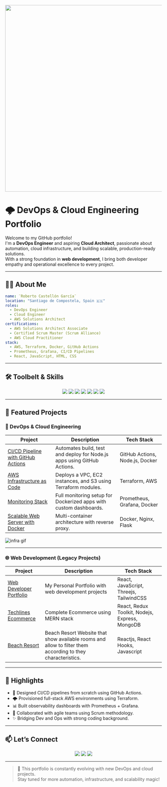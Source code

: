 

<!-- Banner o gif superior -->
<p align="center">
  <img src="https://wallpaperaccess.com/full/2648926.png" width="600"/>
</p>

# 🌩️ DevOps & Cloud Engineering Portfolio

Welcome to my GitHub portfolio!  
I'm a **DevOps Engineer** and aspiring **Cloud Architect**, passionate about automation, cloud infrastructure, and building scalable, production-ready solutions.  
With a strong foundation in **web development**, I bring both developer empathy and operational excellence to every project.

---

## 🧑‍🚀 About Me

```yaml
name: ¨Roberto Castellón García¨
location: "Santiago de Compostela, Spain 🇪🇸"
roles:
  - DevOps Engineer
  - Cloud Engineer
  - AWS Solutions Architect
certifications:
  - AWS Solutions Architect Associate
  - Certified Scrum Master (Scrum Alliance)
  - AWS Cloud Practitioner 
stack:
  - AWS, Terraform, Docker, GitHub Actions
  - Prometheus, Grafana, CI/CD Pipelines
  - React, JavaScript, HTML, CSS
```

---

## 🛠️ Toolbelt & Skills

<div align="center">
  <img src="https://img.shields.io/badge/AWS-232F3E?style=for-the-badge&logo=amazonaws&logoColor=white"/>
  <img src="https://img.shields.io/badge/Terraform-7B42BC?style=for-the-badge&logo=terraform&logoColor=white"/>
  <img src="https://img.shields.io/badge/Docker-2496ED?style=for-the-badge&logo=docker&logoColor=white"/>
  <img src="https://img.shields.io/badge/GitHub%20Actions-2088FF?style=for-the-badge&logo=github-actions&logoColor=white"/>
  <img src="https://img.shields.io/badge/Prometheus-E6522C?style=for-the-badge&logo=prometheus&logoColor=white"/>
  <img src="https://img.shields.io/badge/Grafana-F46800?style=for-the-badge&logo=grafana&logoColor=white"/>
  <img src="https://img.shields.io/badge/React-61DAFB?style=for-the-badge&logo=react&logoColor=black"/>
</div>

---

## 🚀 Featured Projects

### 🧱 DevOps & Cloud Engineering

| Project | Description | Tech Stack |
|--------|-------------|------------|
| [CI/CD Pipeline with GitHub Actions](https://github.com/yourusername/ci-cd-pipeline) | Automates build, test and deploy for Node.js apps using GitHub Actions. | GitHub Actions, Node.js, Docker |
| [AWS Infrastructure as Code](https://github.com/yourusername/terraform-aws-infra) | Deploys a VPC, EC2 instances, and S3 using Terraform modules. | Terraform, AWS |
| [Monitoring Stack](https://github.com/yourusername/monitoring-prometheus-grafana) | Full monitoring setup for Dockerized apps with custom dashboards. | Prometheus, Grafana, Docker |
| [Scalable Web Server with Docker](https://github.com/yourusername/docker-nginx-loadbalancer) | Multi-container architecture with reverse proxy. | Docker, Nginx, Flask |

  ![infra gif](https://media2.giphy.com/media/v1.Y2lkPTc5MGI3NjExczVsczNqdzNtOWliamxtNGdzZGx4NnA3cmljcjA1YWtpc3VoYXBzaiZlcD12MV9pbnRlcm5hbF9naWZfYnlfaWQmY3Q9Zw/jBOOXxSJfG8kqMxT11/giphy.gif)

---

### 🌐 Web Development (Legacy Projects)

| Project | Description | Tech Stack |
|--------|-------------|------------|
| [Web Developer Portfolio]([https://github.com/yourusername/ecommerce-react](https://github.com/Roberto-1998/portfolio)) | My Personal Portfolio with web development projects | React, JavaScript, Threejs, TailwindCSS |
| [Techlines Ecommerce]([https://github.com/yourusername/landing-page](https://github.com/Roberto-1998/techlines)) | Complete Ecommerce using MERN stack | React, Redux Toolkit, Nodejs, Express, MongoDB |
| [Beach Resort]([https://github.com/yourusername/blog-nextjs](https://github.com/Roberto-1998/beach_resort)) |Beach Resort Website that show available rooms and allow to filter them according to they characteristics. | Reactjs, React Hooks, Javascript |

---

## 📸 Highlights

- 🧠 Designed CI/CD pipelines from scratch using GitHub Actions.
- 🌩️ Provisioned full-stack AWS environments using Terraform.
- 📊 Built observability dashboards with Prometheus + Grafana.
- 🤝 Collaborated with agile teams using Scrum methodology.
- ✨ Bridging Dev and Ops with strong coding background.

---

## 📫 Let’s Connect

<p align="center">
  <a href="https://linkedin.com/in/yourusername"><img src="https://img.shields.io/badge/LinkedIn-blue?style=for-the-badge&logo=linkedin"/></a>
  <a href="mailto:youremail@example.com"><img src="https://img.shields.io/badge/Email-D14836?style=for-the-badge&logo=gmail&logoColor=white"/></a>
  <a href="https://github.com/yourusername"><img src="https://img.shields.io/badge/GitHub-100000?style=for-the-badge&logo=github&logoColor=white"/></a>
</p>

---

> 🔄 This portfolio is constantly evolving with new DevOps and cloud projects.  
> Stay tuned for more automation, infrastructure, and scalability magic!
